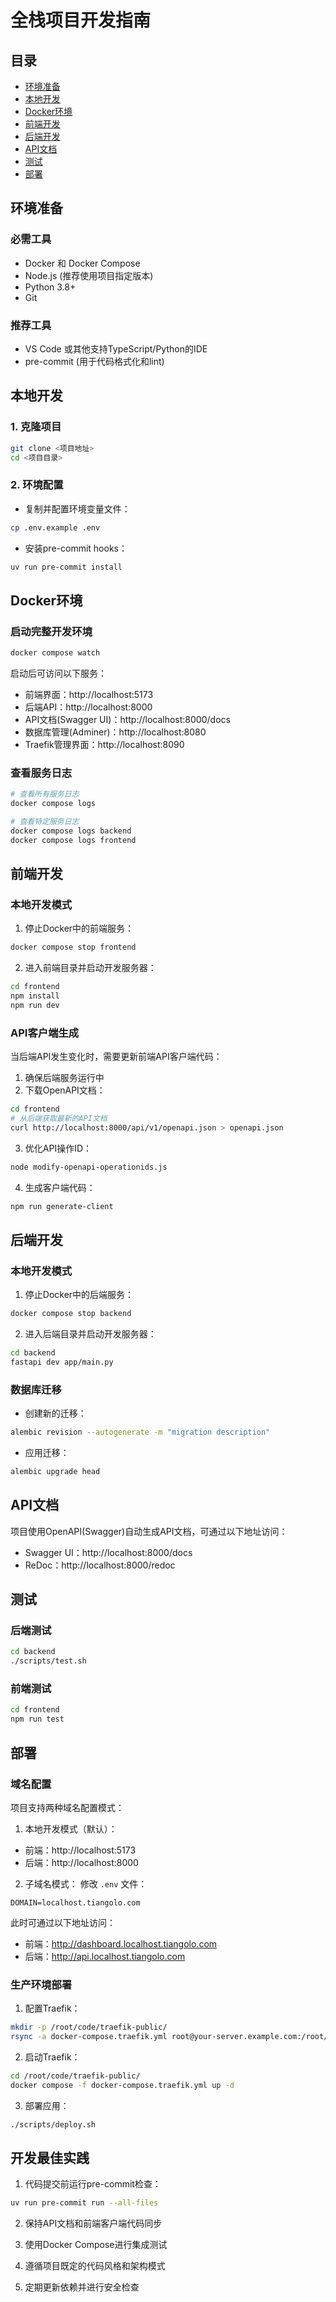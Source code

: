 # 全栈项目开发指南

## 目录

- [环境准备](#环境准备)
- [本地开发](#本地开发)
- [Docker环境](#docker环境)
- [前端开发](#前端开发)
- [后端开发](#后端开发)
- [API文档](#api文档)
- [测试](#测试)
- [部署](#部署)

## 环境准备

### 必需工具

- Docker 和 Docker Compose
- Node.js (推荐使用项目指定版本)
- Python 3.8+
- Git

### 推荐工具

- VS Code 或其他支持TypeScript/Python的IDE
- pre-commit (用于代码格式化和lint)

## 本地开发

### 1. 克隆项目

```bash
git clone <项目地址>
cd <项目目录>
```

### 2. 环境配置

- 复制并配置环境变量文件：
```bash
cp .env.example .env
```

- 安装pre-commit hooks：
```bash
uv run pre-commit install
```

## Docker环境

### 启动完整开发环境

```bash
docker compose watch
```

启动后可访问以下服务：

- 前端界面：http://localhost:5173
- 后端API：http://localhost:8000
- API文档(Swagger UI)：http://localhost:8000/docs
- 数据库管理(Adminer)：http://localhost:8080
- Traefik管理界面：http://localhost:8090

### 查看服务日志

```bash
# 查看所有服务日志
docker compose logs

# 查看特定服务日志
docker compose logs backend
docker compose logs frontend
```

## 前端开发

### 本地开发模式

1. 停止Docker中的前端服务：
```bash
docker compose stop frontend
```

2. 进入前端目录并启动开发服务器：
```bash
cd frontend
npm install
npm run dev
```

### API客户端生成

当后端API发生变化时，需要更新前端API客户端代码：

1. 确保后端服务运行中
2. 下载OpenAPI文档：
```bash
cd frontend
# 从后端获取最新的API文档
curl http://localhost:8000/api/v1/openapi.json > openapi.json
```

3. 优化API操作ID：
```bash
node modify-openapi-operationids.js
```

4. 生成客户端代码：
```bash
npm run generate-client
```

## 后端开发

### 本地开发模式

1. 停止Docker中的后端服务：
```bash
docker compose stop backend
```

2. 进入后端目录并启动开发服务器：
```bash
cd backend
fastapi dev app/main.py
```

### 数据库迁移

- 创建新的迁移：
```bash
alembic revision --autogenerate -m "migration description"
```

- 应用迁移：
```bash
alembic upgrade head
```

## API文档

项目使用OpenAPI(Swagger)自动生成API文档，可通过以下地址访问：

- Swagger UI：http://localhost:8000/docs
- ReDoc：http://localhost:8000/redoc

## 测试

### 后端测试

```bash
cd backend
./scripts/test.sh
```

### 前端测试

```bash
cd frontend
npm run test
```

## 部署

### 域名配置

项目支持两种域名配置模式：

1. 本地开发模式（默认）：
- 前端：http://localhost:5173
- 后端：http://localhost:8000

2. 子域名模式：
修改 `.env` 文件：
```dotenv
DOMAIN=localhost.tiangolo.com
```

此时可通过以下地址访问：
- 前端：http://dashboard.localhost.tiangolo.com
- 后端：http://api.localhost.tiangolo.com

### 生产环境部署

1. 配置Traefik：
```bash
mkdir -p /root/code/traefik-public/
rsync -a docker-compose.traefik.yml root@your-server.example.com:/root/code/traefik-public/
```

2. 启动Traefik：
```bash
cd /root/code/traefik-public/
docker compose -f docker-compose.traefik.yml up -d
```

3. 部署应用：
```bash
./scripts/deploy.sh
```

## 开发最佳实践

1. 代码提交前运行pre-commit检查：
```bash
uv run pre-commit run --all-files
```

2. 保持API文档和前端客户端代码同步

3. 使用Docker Compose进行集成测试

4. 遵循项目既定的代码风格和架构模式

5. 定期更新依赖并进行安全检查